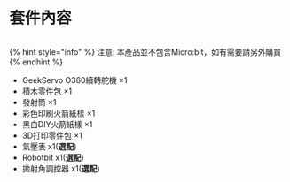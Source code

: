 # 套件內容

<figure><img src="../../.gitbook/assets/氣動火箭發射實驗套件cover sheet (4).png" alt=""><figcaption></figcaption></figure>

{% hint style="info" %}
注意: 本產品並不包含Micro:bit，如有需要請另外購買
{% endhint %}

* GeekServo O360續轉舵機 ×1
* 積木零件包 ×1
* 發射筒 ×1
* 彩色印刷火箭紙樣 ×1
* 黑白DIY火箭紙樣 ×1
* 3D打印零件包 ×1
* 氣壓表 x1(**選配**)
* Robotbit x1(**選配**)
* 拋射角調控器 x1(**選配**)
